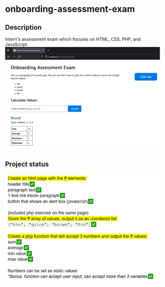 # onboarding-assessment-exam

## Description
Intern's assessment exam which focuses on HTML, CSS, PHP, and JavaScript.
![Alt text](image-1.png)

## Project status
![Alt text](image.png)